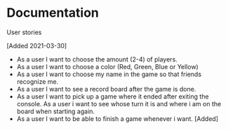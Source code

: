 # Documentation

User stories

[Added 2021-03-30]
- As a user I want to choose the amount (2-4) of players.
- As a user I want to choose a color (Red, Green, Blue or Yellow)
- As a user I want to choose my name in the game so that friends recognize me.
- As a user I want to see a record board after the game is done.
- As a user I want to pick up a game where it ended after exiting the console. As a user i want to see whose turn it is and where i am on the board when starting again. 
- As a user I want to be able to finish a game whenever i want. 
[Added]
